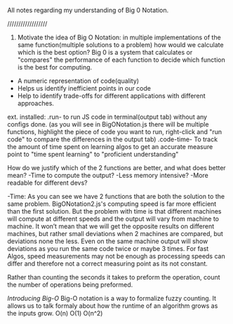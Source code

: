All notes regarding my understanding of Big 0 Notation.

//////////////////

1. Motivate the idea of Big O Notation:
   in multiple implementations of the same function(multiple solutions to a problem) how would we calculate which is the best option?
   Big 0 is a system that calculates or "compares" the performance of each function to decide which function is the best for computing.

- A numeric representation of code(quality)
- Helps us identify inefficient points in our code
- Help to identify trade-offs for different applications with different approaches.

ext. installed:
.run- to run JS code in terminal(output tab) without any configs done.
(as you will see in BigONotation.js there will be multiple functions, highlight the piece of code you want to run, right-click and "run code" to compare the differences in the output tab)
.code-time- To track the amount of time spent on learning algos to get an accurate measure point to "time spent learning" to "proficient understanding"

How do we justify which of the 2 functions are better, and what does better mean?
-Time to compute the output?
-Less memory intensive?
-More readable for different devs?

-Time: As you can see we have 2 functions that are both the solution to the same problem. BigONotation2.js's computing speed is far more efficient than the first solution.
But the problem with time is that different machines will compute at different speeds and the output will vary from machine to machine.
It won’t mean that we will get the opposite results on different machines, but rather small deviations when 2 machines are compared, but deviations none the less.
Even on the same machine output will show deviations as you run the same code twice or maybe 3 times.
For fast Algos, speed measurements may not be enough as processing speeds can differ and therefore not a correct measuring point as its not constant.

Rather than counting the seconds it takes to preform the operation, count the number of operations being preformed.

_Introducing Big-O_
Big-O notation is a way to formalize fuzzy counting. It allows us to talk formaly about how the runtime of an algorithm grows as the inputs grow.
O(n)
O(1)
O(n^2)
